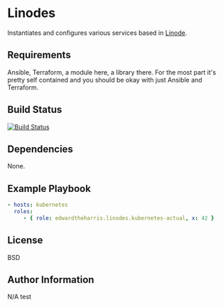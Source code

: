 Linodes
=======

Instantiates and configures various services based in [Linode](https://cloud.linode.com).

Requirements
------------

Ansible, Terraform, a module here, a library there. For the most part it's pretty self contained and you should be okay with just Ansible and Terraform.

Build Status
------------

[![Build Status](https://travis-ci.com/edwardtheharris/linodes.svg?branch=master)](https://travis-ci.com/edwardtheharris/linodes)

Dependencies
------------

None.

Example Playbook
----------------

```yaml
- hosts: kubernetes
  roles:
     - { role: edwardtheharris.linodes.kubernetes-actual, x: 42 }
```

License
-------

BSD

Author Information
------------------

N/A
test
